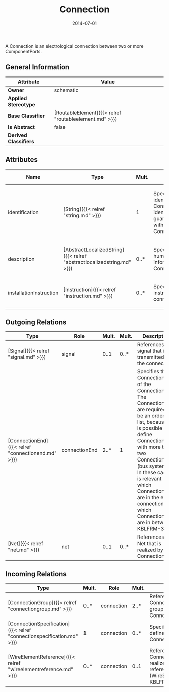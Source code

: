 ﻿---
title: Connection
toc: false
type: specs
date: "2014-07-01"
draft: false
specification: VEC
version: 1.1.1
documentType: "Recommendation"
elementType: Class
classes:
  - Connection
menu_name: vec-1.1.1
---
<p> A Connection is an electrological connection between two or more ComponentPorts.      </p>

## General Information

| Attribute               | Value |
|-------------------------|-------|
| **Owner**               | schematic |
| **Applied Stereotype**  |   |
| **Base Classifier**     | [RoutableElement]({{< relref "routableelement.md" >}})<br/>  |
| **Is Abstract**         | false |
| **Derived Classifiers** |   |

## Attributes
|  Name  |  Type  |  Mult.  |  Description  |  Owning Classifier  |
|--------|--------|---------|---------------|--------------|
|identification | [String]({{< relref "string.md" >}}) | 1 | <p> Specifies a unique identification of the Connection. The identification is guaranteed to be unique within the ConnectionSpecification.      </p> | [Connection]({{< relref "connection.md" >}}) |
|description | [AbstractLocalizedString]({{< relref "abstractlocalizedstring.md" >}}) | 0..* | <p> Specifies additional, human readable information about the Connection.      </p> | [Connection]({{< relref "connection.md" >}}) |
|installationInstruction | [Instruction]({{< relref "instruction.md" >}}) | 0..* | <p> Specifies installation instruction for the connection.      </p> | [Connection]({{< relref "connection.md" >}}) |

## Outgoing Relations
|    Type  |   Role   |   Mult.   |   Mult.   |   Description   |
|----------|----------|-----------|-----------|-----------------|
| [Signal]({{< relref "signal.md" >}}) | signal | 0..1 | 0..* | References the signal that is transmitted by the connection. |
| [ConnectionEnd]({{< relref "connectionend.md" >}}) | connectionEnd | 2..* | 1 | Specifies the ConnectionEnds of the Connection. The ConnectionEnds are required to be an ordered list, because it is possible to define Connections with more than two ConnectionEnds (bus systems). In these cases it is relevant which ConnectionEnds are in the end of connection and which ConnectionEnds are in between. KBLFRM-378 |
| [Net]({{< relref "net.md" >}}) | net | 0..1 | 0..* | References the Net that is realized by the Connection. |
##  Incoming Relations
|    Type  |   Mult.  |   Role    |   Mult.   |   Description  |
|----------|----------|-----------|-----------|----------------|
| [ConnectionGroup]({{< relref "connectiongroup.md" >}}) | 0..* | connection | 2..* | References the Connections that are grouped by the ConnectionGroup. |
| [ConnectionSpecification]({{< relref "connectionspecification.md" >}}) | 1 | connection | 0..* | Specifies the Connection defined by the ConnectionSpecification. |
| [WireElementReference]({{< relref "wireelementreference.md" >}}) | 0..* | connection | 0..1 | References the Connection that is realized by the referenced WireElement (WireElementReference). KBLFRM-341 |
